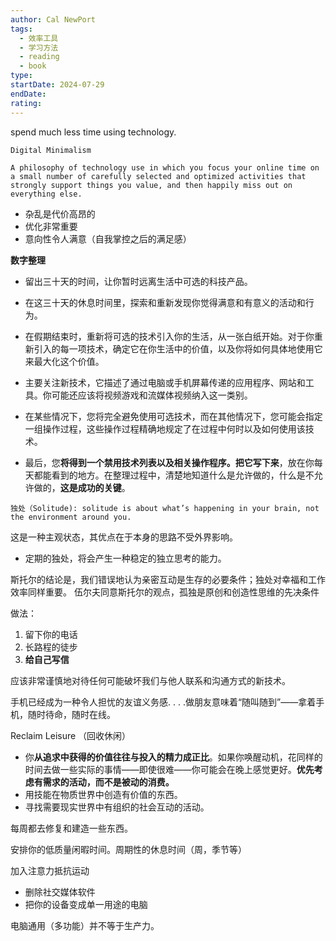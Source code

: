 ```yaml
---
author: Cal NewPort
tags:
  - 效率工具
  - 学习方法
  - reading
  - book
type: 
startDate: 2024-07-29
endDate: 
rating: 
---
```



spend much less time using technology.

```ad-note
Digital Minimalism

A philosophy of technology use in which you focus your online time on a small number of carefully selected and optimized activities that strongly support things you value, and then happily miss out on everything else.

```


- 杂乱是代价高昂的
- 优化非常重要
- 意向性令人满意（自我掌控之后的满足感）


**数字整理**
- 留出三十天的时间，让你暂时远离生活中可选的科技产品。
- 在这三十天的休息时间里，探索和重新发现你觉得满意和有意义的活动和行为。
- 在假期结束时，重新将可选的技术引入你的生活，从一张白纸开始。对于你重新引入的每一项技术，确定它在你生活中的价值，以及你将如何具体地使用它来最大化这个价值。


- 主要关注新技术，它描述了通过电脑或手机屏幕传递的应用程序、网站和工具。你可能还应该将视频游戏和流媒体视频纳入这一类别。
- 在某些情况下，您将完全避免使用可选技术，而在其他情况下，您可能会指定一组操作过程，这些操作过程精确地规定了在过程中何时以及如何使用该技术。
- 最后，您**将得到一个禁用技术列表以及相关操作程序。把它写下来**，放在你每天都能看到的地方。在整理过程中，清楚地知道什么是允许做的，什么是不允许做的，**这是成功的关键**。


```ad-note
独处（Solitude): solitude is about what’s happening in your brain, not the environment around you. 
```

这是一种主观状态，其优点在于本身的思路不受外界影响。

- 定期的独处，将会产生一种稳定的独立思考的能力。


斯托尔的结论是，我们错误地认为亲密互动是生存的必要条件；独处对幸福和工作效率同样重要。
伍尔夫同意斯托尔的观点，孤独是原创和创造性思维的先决条件


做法：
1. 留下你的电话
2. 长路程的徒步
3. **给自己写信**

应该非常谨慎地对待任何可能破坏我们与他人联系和沟通方式的新技术。

手机已经成为一种令人担忧的友谊义务感. . . .做朋友意味着“随叫随到”——拿着手机，随时待命，随时在线。



Reclaim Leisure （回收休闲）
- 你**从追求中获得的价值往往与投入的精力成正比**。如果你唤醒动机，花同样的时间去做一些实际的事情——即使很难——你可能会在晚上感觉更好。**优先考虑有需求的活动，而不是被动的消费。**
- 用技能在物质世界中创造有价值的东西。
- 寻找需要现实世界中有组织的社会互动的活动。


每周都去修复和建造一些东西。

安排你的低质量闲暇时间。周期性的休息时间（周，季节等）

加入注意力抵抗运动
- 删除社交媒体软件
- 把你的设备变成单一用途的电脑


电脑通用（多功能）并不等于生产力。












